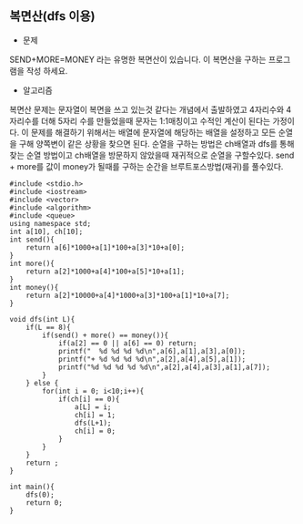 ## 복면산(dfs 이용)

* 문제 

SEND+MORE=MONEY 라는 유명한 복면산이 있습니다. 이 복면산을 구하는 프로그램을 작성
하세요.

* 알고리즘

복면산 문제는 문자열이 복면을 쓰고 있는것 같다는 개념에서 출발하였고 
4자리수와 4자리수를 더해 5자리 수를 만들었을때 문자는 1:1매칭이고 수적인 계산이 된다는 가정이다. 
이 문제를 해결하기 위해서는 배열에 문자열에 해당하는 배열을 설정하고 
모든 순열을 구해 양쪽변이 같은 상황을 찾으면 된다. 
순열을 구하는 방법은 ch배열과 dfs를 통해 찾는 순열 방법이고 
ch배열을 방문하지 않았을때 재귀적으로 순열을 구할수있다. 
send + more를 값이 money가 될때를 구하는 순간을 브루트포스방법(재귀)를 풀수있다.
 

```
#include <stdio.h>
#include <iostream>
#include <vector>
#include <algorithm>
#include <queue>
using namespace std;
int a[10], ch[10];
int send(){
    return a[6]*1000+a[1]*100+a[3]*10+a[0];
}
int more(){
    return a[2]*1000+a[4]*100+a[5]*10+a[1];
}
int money(){
    return a[2]*10000+a[4]*1000+a[3]*100+a[1]*10+a[7];
}

void dfs(int L){
    if(L == 8){
        if(send() + more() == money()){
            if(a[2] == 0 || a[6] == 0) return;
            printf("  %d %d %d %d\n",a[6],a[1],a[3],a[0]);
            printf("+ %d %d %d %d\n",a[2],a[4],a[5],a[1]);
            printf("%d %d %d %d %d\n",a[2],a[4],a[3],a[1],a[7]);
        }
    } else {
        for(int i = 0; i<10;i++){
            if(ch[i] == 0){
                a[L] = i;
                ch[i] = 1;
                dfs(L+1);
                ch[i] = 0;
            }
        }
    }
    return ;
}

int main(){
    dfs(0);
    return 0;
}
```